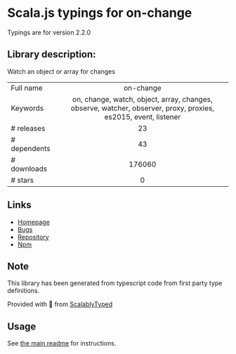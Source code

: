 
# Scala.js typings for on-change

Typings are for version 2.2.0

## Library description:
Watch an object or array for changes

|                    |                 |
| ------------------ | :-------------: |
| Full name          | on-change |
| Keywords           | on, change, watch, object, array, changes, observe, watcher, observer, proxy, proxies, es2015, event, listener |
| # releases         | 23 |
| # dependents       | 43 |
| # downloads        | 176060 |
| # stars            | 0 |

## Links
- [Homepage](https://github.com/sindresorhus/on-change#readme)
- [Bugs](https://github.com/sindresorhus/on-change/issues)
- [Repository](https://github.com/sindresorhus/on-change)
- [Npm](https://www.npmjs.com/package/on-change)
    


## Note
This library has been generated from typescript code from first party type definitions.

Provided with :purple_heart: from [ScalablyTyped](https://github.com/oyvindberg/ScalablyTyped)

## Usage
See [the main readme](../../readme.md) for instructions.


